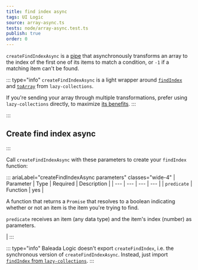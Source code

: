 ```yaml
---
title: find index async
tags: UI Logic
source: array-async.ts
tests: node/array-async.test.ts
publish: true
order: 0
---
```


`createFindIndexAsync` is a [pipe](/docs/logic/pipes-overview) that asynchronously transforms an array to the index of the first one of its items to match a condition, or `-1` if a matching item can't be found.

::: type="info"
`createFindIndexAsync` is a light wrapper around [`findIndex`](https://github.com/RobinMalfait/lazy-collections#findIndex) and [`toArray`](https://github.com/RobinMalfait/lazy-collections#toarray) from `lazy-collections`.

If you're sending your array through multiple transformations, prefer using `lazy-collections` directly, to maximize [its benefits](https://alexvipond.dev/blog/im-obsessed-with-lazy-collections).
:::


:::
## Create find index async
:::

Call `createFindIndexAsync` with these parameters to create your `findIndex` function:

::: ariaLabel="createFindIndexAsync parameters" classes="wide-4"
| Parameter | Type | Required | Description |
| --- | --- | --- | --- |
| `predicate` | Function | yes | <p>A function that returns a `Promise` that resolves to a boolean indicating whether or not an item is the item you're trying to find.</p><p>`predicate` receives an item (any data type) and the item's index (number) as parameters.</p> |
:::

::: type="info"
Baleada Logic doesn't export `createFindIndex`, i.e. the synchronous version of `createFindIndexAsync`. Instead, just import [`findIndex` from `lazy-collections`](https://github.com/RobinMalfait/lazy-collections#findIndex).
:::
